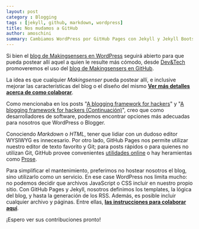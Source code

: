 ```yaml
---
layout: post
category : Blogging
tags : [jekyll, github, markdown, wordpress]
title: Nos mudamos a GitHub
author: amoschini
summary: Cambiamos WordPress por GitHub Pages con Jekyll y Jekyll Bootstrap. La idea es que cualquier <em>Makingsenser</em> pueda postear allí, e inclusive mejorar las características del blog o el diseño del mismo.
---
```


Si bien el [blog de Makingsensers en WordPress](http://makingsensers.wordpress.com/) seguirá abierto para que pueda postear allí aquel a quien le resulte más cómodo, desde [Dev&Tech](intranet.makingsense.com/display/DTRU) promoveremos el uso del [blog de Makingsensers en GitHub](http://makingsensers.github.com/).

La idea es que cualquier _Makingsenser_ pueda postear allí, e inclusive mejorar las características del blog o el diseño del mismo **[Ver más detalles acerca de como colaborar](http://makingsensers.github.com/colaborar)**.

Como mencionaba en los posts "[A blogging framework for hackers](http://makingsensers.github.com/2012/12/27/a-blogging-framework-for-hackers/)" y "[A blogging framework for hackers (Continuación)](http://makingsensers.github.com/2013/01/22/a-blogging-framework-for-hackers-continuacion/)", creo que como desarrolladores de software, podemos encontrar opciones más adecuadas para nosotros que WordPress o Blogger.

Conociendo _Markdown_ o _HTML_, tener que lidiar con un dudoso editor WYSIWYG es innecesario. Por otro lado, GitHub Pages nos permite utilizar nuestro editor de texto favorito y Git; para posts rápidos o para quienes no utilizan Git, GitHub provee convenientes [utilidades online](https://github.com/blog/1327-creating-files-on-github) o hay heramientas como [Prose](http://prose.io/about.html).

Para simplificar el mantenimiento, preferimos no hostear nosotros el blog, sino utilizarlo como un servicio. En ese case WordPress nos limita mucho: no podemos decidir que archivos JavaScript o CSS incluir en nuestro propio sitio. Con GitHub Pages y Jekyll, nosotros definimos los templates, la lógica del blog, y hasta la generación de los RSS. Además, es posible incluir cualquier archivo y páginas. Entre ellas, **[las instrucciones para colaborar aquí](http://makingsensers.github.com/colaborar)**.

¡Espero ver sus contribuciones pronto!



